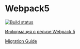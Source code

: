 # Webpack5

[![Build status](https://ci.appveyor.com/api/projects/status/ywdw8lx6diwg3nck?svg=true)](https://ci.appveyor.com/project/Stanislav-Pronkin/ahj-1)

[Информация о релизе Webpack 5](https://webpack.js.org/blog/2020-10-10-webpack-5-release/)

[Migration Guide](https://webpack.js.org/migrate/5/)
